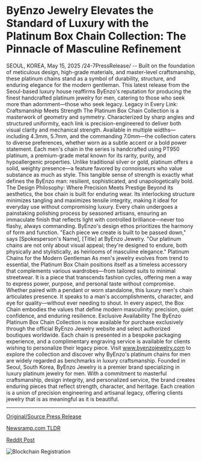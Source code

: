 # ByEnzo Jewelry Elevates the Standard of Luxury with the Platinum Box Chain Collection: The Pinnacle of Masculine Refinement

SEOUL, KOREA, May 15, 2025 /24-7PressRelease/ -- Built on the foundation of meticulous design, high-grade materials, and master-level craftsmanship, these platinum chains stand as a symbol of durability, structure, and enduring elegance for the modern gentleman.  This latest release from the Seoul-based luxury house reaffirms ByEnzo's reputation for producing the finest handcrafted platinum jewelry for men, catering to those who seek more than adornment—those who seek legacy.  Legacy in Every Link: Craftsmanship Meets Strength  The Platinum Box Chain Collection is a masterwork of geometry and symmetry. Characterized by sharp angles and structured uniformity, each link is precision-engineered to deliver both visual clarity and mechanical strength. Available in multiple widths—including 4.3mm, 5.7mm, and the commanding 7.0mm—the collection caters to diverse preferences, whether worn as a subtle accent or a bold power statement.  Each men's chain in the series is handcrafted using PT950 platinum, a premium-grade metal known for its rarity, purity, and hypoallergenic properties. Unlike traditional silver or gold, platinum offers a solid, weighty presence—a feature favored by connoisseurs who value substance as much as style. This tangible sense of strength is exactly what defines the ByEnzo man: resilient, sophisticated, and unapologetically bold.  The Design Philosophy: Where Precision Meets Prestige  Beyond its aesthetics, the box chain is built for enduring wear. Its interlocking structure minimizes tangling and maximizes tensile integrity, making it ideal for everyday use without compromising luxury. Every chain undergoes a painstaking polishing process by seasoned artisans, ensuring an immaculate finish that reflects light with controlled brilliance—never too flashy, always commanding.  ByEnzo's design ethos prioritizes the harmony of form and function. "Each piece we create is built to be passed down," says [Spokesperson's Name], [Title] at ByEnzo Jewelry. "Our platinum chains are not only about visual appeal; they're designed to endure, both physically and stylistically, as heirlooms of masculine elegance."  Platinum Chains for the Modern Gentleman  As men's jewelry evolves from trend to essential, the Platinum Box Chain positions itself as a timeless accessory that complements various wardrobes—from tailored suits to minimal streetwear. It is a piece that transcends fashion cycles, offering men a way to express power, purpose, and personal taste without compromise.  Whether paired with a pendant or worn standalone, this luxury men's chain articulates presence. It speaks to a man's accomplishments, character, and eye for quality—without ever needing to shout. In every aspect, the Box Chain embodies the values that define modern masculinity: precision, quiet confidence, and enduring resilience.  Exclusive Availability  The ByEnzo Platinum Box Chain Collection is now available for purchase exclusively through the official ByEnzo Jewelry website and select authorized boutiques worldwide. Each chain is presented in a bespoke packaging experience, and a complimentary engraving service is available for clients wishing to personalize their legacy piece.  Visit www.byenzojewelry.com to explore the collection and discover why ByEnzo's platinum chains for men are widely regarded as benchmarks in luxury craftsmanship.  Founded in Seoul, South Korea, ByEnzo Jewelry is a premier brand specializing in luxury platinum jewelry for men. With a commitment to masterful craftsmanship, design integrity, and personalized service, the brand creates enduring pieces that reflect strength, character, and heritage. Each creation is a union of precision engineering and artisanal legacy, offering clients jewelry that is as meaningful as it is beautiful. 

---

[Original/Source Press Release](https://www.24-7pressrelease.com/press-release/522788/byenzo-jewelry-elevates-the-standard-of-luxury-with-the-platinum-box-chain-collection-the-pinnacle-of-masculine-refinement)
                    

[Newsramp.com TLDR](https://newsramp.com/curated-news/byenzo-jewelry-unveils-platinum-box-chain-collection-for-men-in-seoul/488aa18a39ce96c116c7b5f377c17d8d) 

 



[Reddit Post](https://www.reddit.com/r/Lifestyle_Culture/comments/1kn287x/byenzo_jewelry_unveils_platinum_box_chain/) 



![Blockchain Registration](https://cdn.newsramp.app/24-7PressRelease/qrcode/255/15/quipJln6.webp)